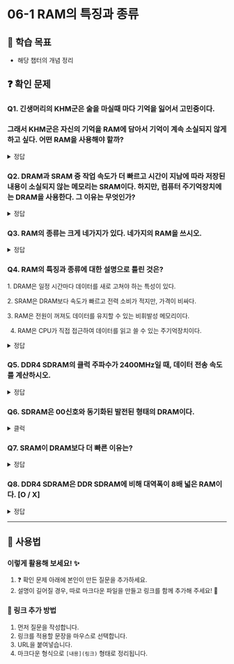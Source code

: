 # 06-1 RAM의 특징과 종류

## 📌 학습 목표

- 해당 챕터의 개념 정리

## ❓ 확인 문제


### Q1. 긴생머리의 KHM군은 술을 마실때 마다 기억을 잃어서 고민중이다.

### 그래서 KHM군은 자신의 기억을 RAM에 담아서 기억이 계속 소실되지 않게 하고 싶다. 어떤 RAM을 사용해야 할까?


<details>
<summary>정답</summary>

- **SRAM **

**[해설]**

# 🧠 RAM (Random Access Memory) 이란?

RAM(램)은 **컴퓨터의 작업 공간** 역할을 하는 메모리입니다.

- CPU가 프로그램을 실행할 때 **필요한 데이터를 임시로 저장**하는 곳
- 속도가 빠르지만 **전원이 꺼지면 데이터가 사라지는** **휘발성(Volatile) 메모리**
- 용량이 크면 클수록 **더 많은 프로그램을 동시에 실행**할 수 있음

💡 쉽게 말해, RAM은 **책상** 같은 존재!

- 책상이 클수록 더 많은 책(프로그램)을 펼쳐놓고 작업 가능

- 하지만 책상 위 자료는 정리하지 않으면 사라지는 것처럼, RAM의 데이터도 **컴퓨터를 끄면 사라짐**

## 램의 종류로 DRAM,SRAM,SDRAM등이 있습니다.


## ✅ 차이점과 장단점

| 메모리 종류                  | 특징                                                  | 장점                                                       | 단점                                                 |
| ---------------------------- | ----------------------------------------------------- | ---------------------------------------------------------- | ---------------------------------------------------- |
| **DRAM (Dynamic RAM)**       | 주기적으로 데이터를 새로고침(refresh)해야 하는 메모리 | 가격이 저렴하고, 용량이 크다                               | 속도가 상대적으로 느리고, 전력 소비가 많다           |
| **SRAM (Static RAM)**        | 새로고침 없이 데이터를 유지하는 메모리                | 속도가 빠르고, 전력 소비가 적다                            | 가격이 비싸고, 용량이 작다                           |
| **SDRAM (Synchronous DRAM)** | CPU 클럭(Clock)과 동기화된 DRAM                       | 기존 DRAM보다 속도가 빠르며, 대량의 데이터를 처리하기 좋다 | SRAM보다는 느리고, 여전히 주기적인 새로고침이 필요함 |

---

## 🎯 정리하면?

- **빠른 속도 원하면?** → **SRAM**
- **대용량 & 가성비 원하면?** → **DRAM / SDRAM**
- **CPU랑 동기화해서 더 빠르게 쓰고 싶다?** → **SDRAM**


💡 그래서 컴퓨터에서는 주로 **SDRAM**(DDR4, DDR5 같은 램)이나 **DRAM**을 사용하고, CPU 내부 캐시는 **SRAM**을 쓴다.

---

</details>

### Q2. DRAM과 SRAM 중 작업 속도가 더 빠르고 시간이 지남에 따라 저장된 내용이 소실되지 않는 메모리는 SRAM이다. 하지만, 컴퓨터 주기억장치에는 DRAM을 사용한다. 그 이유는 무엇인가?

<details>
<summary>정답</summary>

#### SRAM은 DRAM에 비해 속도가 빠르나, 집적도가 낮고 소비 전력도 크며 가격이 더 비싸기 때문에 비교적 저렴한 가격에 큰 용량을 사용 가능한 DRAM을 주기억장치로 사용한다.

- SRAM은 대용량이 필요하지 않고 빠른 처리 속도가 필요한 캐시 메모리에 사용됩니다.

---

</details>

### Q3. RAM의 종류는 크게 네가지가 있다. 네가지의 RAM을 쓰시오.

<details>
<summary>정답</summary>

#### DRAM, SRAM, SDRAM, DDR SDRAM

</details>


### Q4. RAM의 특징과 종류에 대한 설명으로 틀린 것은?

1️. DRAM은 일정 시간마다 데이터를 새로 고쳐야 하는 특성이 있다.

2️. SRAM은 DRAM보다 속도가 빠르고 전력 소비가 적지만, 가격이 비싸다.

3️. RAM은 전원이 꺼져도 데이터를 유지할 수 있는 비휘발성 메모리이다.

4. RAM은 CPU가 직접 접근하여 데이터를 읽고 쓸 수 있는 주기억장치이다.

<details>
<summary>정답</summary>


**3. RAM은 전원이 꺼져도 데이터를 유지할 수 있는 비휘발성 메모리이다. X**

- RAM은 휘발성(Volatile) 메모리이므로, 전원이 꺼지면 저장된 데이터가 모두 사라집니다.
- CPU가 직접 접근하여 데이터를 읽고 쓸 수 있는 주기억장치

**[해설]**

**1. DRAM은 일정 시간마다 데이터를 새로 고쳐야 하는 특성이 있다.**

- 데이터를 유지하려면 주기적으로 새로 고쳐야(Refresh) 하는 특성이 있음
- 속도가 빠르고 용량이 크지만 전력 소비가 많음

**2️. SRAM은 DRAM보다 속도가 빠르고 전력 소비가 적지만, 가격이 비싸다.**

- 데이터 새로 고침 없이 유지 가능
- DRAM보다 속도가 빠르고 소비 전력이 낮지만, 가격이 비쌈
- 주로 CPU 캐시 메모리로 사용됨

**4. RAM은 CPU가 직접 접근하여 데이터를 읽고 쓸 수 있는 주기억장치이다.**

- CPU가 실행 중인 프로그램과 데이터를 저장하는 공간
- 속도가 빠르며, CPU가 직접 접근하여 연산 수행


---

</details>

### Q5. DDR4 SDRAM의 클럭 주파수가 2400MHz일 때, 데이터 전송 속도를 계산하시오.

<details>
<summary>정답</summary>


**38,400MB/s(=38.4GB/s)**

**[해설]**

**DDR SDRAM 데이터 전송 속도 = 클럭 주파수 _ 2 _ 8(바이트)**

#### DDR SDRAM은 한 클럭에 두 번씩 CPU와 데이터를 주고 받을 수 있으므로 2를 곱해주며, 단위를 맞춰주기 위해 8을 곱해줌(바이트 표시)

**2400 _ 2 _ 8 = 38,400MB/s = 38.4GB/s**

</details>


### Q6. SDRAM은 00신호와 동기화된 발전된 형태의 DRAM이다.

<details>
<summary>클럭</summary>

#### DRAM은 비동기 방식이기 때문에 요청이 들어오면 개별적으로 처리했지만, SDRAM은 클럭에 맞춰 데이터를 주고받아 속도를 개선한다.

#### SDRAM의 주요 특징

- 클럭 동기화 (Synchronous) - SDRAM은 시스템 버스의 클럭 신호에 맞춰 데이터를 읽고 씁니다.

- 파이프라인 방식 (Pipelining) - 여러 개의 명령을 동시에 수행할 수 있도록 설계되어 명령 실행 속도가 빨라집니다.
  예를 들어, 데이터를 읽어오는 동안 다음 명령을 준비할 수 있어 메모리 액세스 지연(Latency) 이 줄어듭니다.

- 뱅크 인터리빙 (Bank Interleaving) - SDRAM 내부는 여러 개의 메모리 뱅크(Bank) 로 나누어져 있어, 한 뱅크에서 데이터를 읽는 동안 다른 뱅크를 준비할 수 있습니다.
  이를 통해 메모리 병목 현상을 줄이고, 연속적인 데이터 전송 속도를 향상시킵니다.

- 더블 데이터 레이트 (DDR) 발전 - 초기 SDRAM은 클럭 주파수당 1번(싱글 데이터 레이트, SDR) 데이터를 전송하지만, 발전된 DDR SDRAM은 한 클럭 주기에서 2번(더블 데이터 레이트, DDR) 데이터를 전송하여 대역폭을 증가시켰습니다.

</details>

### Q7. SRAM이 DRAM보다 더 빠른 이유는?

<details>
	<summary>정답</summary>
	<h4>DRAM은 capacitor 방전으로 인한 데이터 손실 방지를 위한 리프레쉬 과정에서 레이턴시(지연)이 발생하기 때문</h4>
	---
	
	- DRAM은 스위치 역할을 하는 1개의 트랜지스터와 데이터를 저장하고 있는 1개의 캐파시터로 구성
		- 캐파시터에 저장된 전하량이 일정 역치를 넘으면 1bit, 넘지 못하면 0bit
		- 캐파시터의 전하 방전으로 인한 데이터 유실을 막기 위해 지속적인 갱신 필요
	- SRAM은 스위치 역할을 하는 2개의 트랜지스터와 데이터를 저장하고 있는 4개의 트랜지스터로 구성
		- DRAM과 달리 갱신 과정은 필요없으나 더 많은 트랜지스터를 이용하기에 전력 소모가 크고 집적도에서 손해를 봄
</details>

### Q8. DDR4 SDRAM은 DDR SDRAM에 비해 대역폭이 8배 넓은 RAM이다. [O / X]

<details> 
<summary>정답</summary>

#### O

**[해설]**
DDR4 SDRAM의 대역폭은 DDR(Double Data Rate) SDRAM보다 8배, SDRAM(Synchronous Dynamic RAM) 보다 16배 넓다.

</details> 

---
## 📝 사용법

### 이렇게 활용해 보세요! ✨

1. ❓ 확인 문제 아래에 본인이 만든 질문을 추가하세요.
2. 설명이 길어질 경우, 따로 마크다운 파일을 만들고 링크를 함께 추가해 주세요! 🔗

### 🔗 링크 추가 방법

1. 먼저 질문을 작성합니다.
2. 링크를 적용할 문장을 마우스로 선택합니다.
3. URL을 붙여넣습니다.
4. 마크다운 형식으로 `[내용](링크)` 형태로 정리됩니다.

